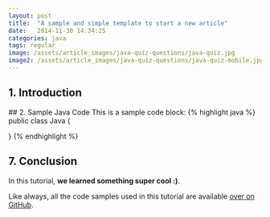 ```yaml
---
layout: post
title:  "A sample and simple template to start a new article"
date:   2014-11-30 14:34:25
categories: java
tags: regular
image: /assets/article_images/java-quiz-questions/java-quiz.jpg
image2: /assets/article_images/java-quiz-questions/java-quiz-mobile.jpg
---
```


## 1. Introduction

## 2. Sample Java Code
This is a sample code block:
{% highlight java %}
public class Java {

}
{% endhighlight %}

## 7. Conclusion
In this tutorial, **we learned something super cool :)**.

Like always, all the code samples used in this tutorial are available [over on GitHub](https://github.com).
